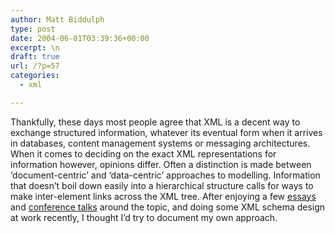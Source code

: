 ```yaml
---
author: Matt Biddulph
type: post
date: 2004-06-01T03:39:36+00:00
excerpt: \n
draft: true
url: /?p=57
categories:
  - xml

---
```

Thankfully, these days most people agree that XML is a decent way to exchange structured information, whatever its eventual form when it arrives in databases, content management systems or messaging architectures. When it comes to deciding on the exact XML representations for information however, opinions differ. Often a distinction is made between &#8216;document-centric&#8217; and &#8216;data-centric&#8217; approaches to modelling. Information that doesn&#8217;t boil down easily into a hierarchical structure calls for ways to make inter-element links across the XML tree. After enjoying a few [essays][1] and [conference talks][2] around the topic, and doing some XML schema design at work recently, I thought I&#8217;d try to document my own approach.

 [1]: https://www.mnot.net/blog/2004/05/12/on_infosets
 [2]: https://idealliance.org/papers/dx_xmle04/papers/03-03-02/03-03-02.html